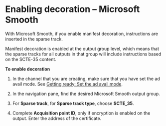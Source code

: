 # Enabling decoration – Microsoft Smooth<a name="procedure-to-enable-decoration-ms-smooth"></a>

With Microsoft Smooth, if you enable manifest decoration, instructions are inserted in the sparse track\.

Manifest decoration is enabled at the output group level, which means that the sparse tracks for all outputs in that group will include instructions based on the SCTE\-35 content\.

**To enable decoration**

1. In the channel that you are creating, make sure that you have set the ad avail mode\. See [Getting ready: Set the ad avail mode](getting-ready-set-the-ad-avail-mode.md)\.

1. In the navigation pane, find the desired Microsoft Smooth output group\. 

1. For **Sparse track**, for **Sparse track type**, choose **SCTE\_35**\. 

1. Complete **Acquisition point ID**, only if encryption is enabled on the output\. Enter the address of the certificate\. 